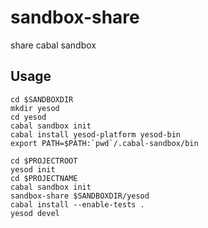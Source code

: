 sandbox-share
=============

share cabal sandbox

Usage
-------------
```
cd $SANDBOXDIR
mkdir yesod
cd yesod
cabal sandbox init
cabal install yesod-platform yesod-bin
export PATH=$PATH:`pwd`/.cabal-sandbox/bin

cd $PROJECTROOT
yesod init
cd $PROJECTNAME
cabal sandbox init
sandbox-share $SANDBOXDIR/yesod
cabal install --enable-tests .
yesod devel
```
